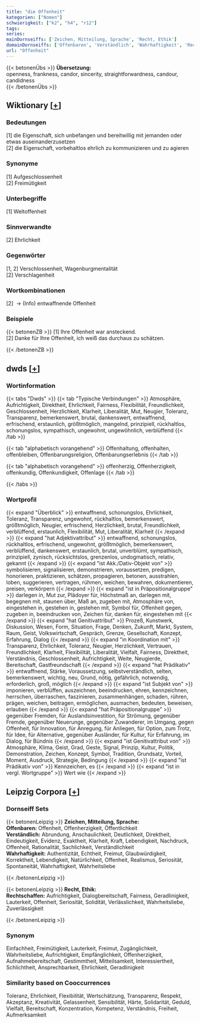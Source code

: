 ```yaml
---
title: "die Offenheit"
kategorien: ["Nomen"]
schwierigkeit: ["k2", "h4", "r12"]
tags:
series:
mainDornseiffs: ['Zeichen, Mitteilung, Sprache', 'Recht, Ethik']
domainDornseiffs: ['Offenbaren', 'Verständlich', 'Wahrhaftigkeit', 'Rechtschaffen']
url: "Offenheit"
---
```


{{< betonenÜbs >}}
**Übersetzung:**  
openness, frankness, candor, sincerity, straightforwardness, candour, candidness  
{{< /betonenÜbs >}}

## Wiktionary [[+](https://de.wiktionary.org/wiki/Offenheit)]

### Bedeutungen
[1] die Eigenschaft, sich unbefangen und bereitwillig mit jemanden oder etwas auseinanderzusetzen  
[2] die Eigenschaft, vorbehaltlos ehrlich zu kommunizieren und zu agieren  

### Synonyme
[1] Aufgeschlossenheit  
[2] Freimütigkeit  

### Unterbegriffe
[1] Weltoffenheit  

### Sinnverwandte
[2] Ehrlichkeit  

### Gegenwörter
[1, 2] Verschlossenheit, Wagenburgmentalität  
[2] Verschlagenheit  

### Wortkombinationen
[2]  -> (Info) entwaffnende Offenheit  

### Beispiele
{{< betonenZB >}}
[1] Ihre Offenheit war ansteckend.  
[2] Danke für Ihre Offenheit, ich weiß das durchaus zu schätzen.  

{{< /betonenZB >}}


## dwds [[+](https://www.dwds.de/wb/Offenheit)]

### Wortinformation
{{< tabs "Dwds" >}}
{{< tab "Typische Verbindungen" >}}
Atmosphäre, Aufrichtigkeit, Direktheit, Ehrlichkeit, Fairness, Flexibilität, Freundlichkeit, Geschlossenheit, Herzlichkeit, Klarheit, Liberalität, Mut, Neugier, Toleranz, Transparenz, bemerkenswert, brutal, dankenswert, entwaffnend, erfrischend, erstaunlich, größtmöglich, mangelnd, prinzipiell, rückhaltlos, schonungslos, sympathisch, ungewohnt, ungewöhnlich, verblüffend
{{< /tab >}}

{{< tab "alphabetisch vorangehend" >}}
Offenhaltung, offenhalten, offenbleiben, Offenbarungsreligion, Offenbarungserlebnis
{{< /tab >}}

{{< tab "alphabetisch vorangehend" >}}
offenherzig, Offenherzigkeit, offenkundig, Offenkundigkeit, Offenlage
{{< /tab >}}

{{< /tabs >}}

### Wortprofil
{{< expand "Überblick" >}} entwaffnend, schonungslos, Ehrlichkeit, Toleranz, Transparenz, ungewohnt, rückhaltlos, bemerkenswert, größtmöglich, Neugier, erfrischend, Herzlichkeit, brutal, Freundlichkeit, verblüffend, erstaunlich, Flexibilität, Mut, Liberalität, Klarheit {{< /expand >}}
{{< expand "hat Adjektivattribut" >}} entwaffnend, schonungslos, rückhaltlos, erfrischend, ungewohnt, größtmöglich, bemerkenswert, verblüffend, dankenswert, erstaunlich, brutal, unverblümt, sympathisch, prinzipiell, zynisch, rücksichtslos, grenzenlos, undogmatisch, relativ, gekannt {{< /expand >}}
{{< expand "ist Akk./Dativ-Objekt von" >}} symbolisieren, signalisieren, demonstrieren, voraussetzen, predigen, honorieren, praktizieren, schätzen, propagieren, betonen, ausstrahlen, loben, suggerieren, vertragen, rühmen, weichen, bewahren, dokumentieren, preisen, verkörpern {{< /expand >}}
{{< expand "ist in Präpositionalgruppe" >}} darlegen in, Mut zur, Plädoyer für, Höchstmaß an, darlegen mit, begegnen mit, staunen über, Maß an, zugeben mit, Atmosphäre von, eingestehen in, gestehen in, gestehen mit, Symbol für, Offenheit gegen, zugeben in, beeindrucken von, Zeichen für, danken für, eingestehen mit {{< /expand >}}
{{< expand "hat Genitivattribut" >}} Prozeß, Kunstwerk, Diskussion, Wesen, Form, Situation, Frage, Denken, Zukunft, Markt, System, Raum, Geist, Volkswirtschaft, Gespräch, Grenze, Gesellschaft, Konzept, Erfahrung, Dialog {{< /expand >}}
{{< expand "in Koordination mit" >}} Transparenz, Ehrlichkeit, Toleranz, Neugier, Herzlichkeit, Vertrauen, Freundlichkeit, Klarheit, Flexibilität, Liberalität, Vielfalt, Fairness, Direktheit, Verständnis, Geschlossenheit, Aufrichtigkeit, Weite, Neugierde, Bereitschaft, Gastfreundschaft {{< /expand >}}
{{< expand "hat Prädikativ" >}} entwaffnend, Stärke, Voraussetzung, selbstverständlich, selten, bemerkenswert, wichtig, neu, Grund, nötig, gefährlich, notwendig, erforderlich, groß, möglich {{< /expand >}}
{{< expand "ist Subjekt von" >}} imponieren, verblüffen, auszeichnen, beeindrucken, ehren, kennzeichnen, herrschen, überraschen, faszinieren, zusammenhängen, schaden, rühren, prägen, weichen, beitragen, ermöglichen, ausmachen, bedeuten, beweisen, erlauben {{< /expand >}}
{{< expand "hat Präpositionalgruppe" >}} gegenüber Fremden, für Auslandsinvestition, für Strömung, gegenüber Fremde, gegenüber Neuerunge, gegenüber Zuwanderer, im Umgang, gegen Offenheit, für Innovation, für Anregung, für Anliegen, für Option, zum Trotz, für Idee, für Alternative, gegenüber Ausländer, für Kultur, für Erfahrung, im Dialog, für Bündnis {{< /expand >}}
{{< expand "ist Genitivattribut von" >}} Atmosphäre, Klima, Geist, Grad, Geste, Signal, Prinzip, Kultur, Politik, Demonstration, Zeichen, Konzept, Symbol, Tradition, Grundsatz, Vorteil, Moment, Ausdruck, Strategie, Bedingung {{< /expand >}}
{{< expand "ist Prädikativ von" >}} Kennzeichen, es {{< /expand >}}
{{< expand "ist in vergl. Wortgruppe" >}} Wert wie {{< /expand >}}

## Leipzig Corpora [[+](https://corpora.uni-leipzig.de/en/res?word=Offenheit&corpusId=deu_newscrawl-public_2018)]

### Dornseiff Sets
{{< betonenLeipzig >}}
**Zeichen, Mitteilung, Sprache:**  
**Offenbaren:** Offenheit, Offenherzigkeit, Öffentlichkeit  
**Verständlich:** Abrundung, Anschaulichkeit, Deutlichkeit, Direktheit, Eindeutigkeit, Evidenz, Exaktheit, Klarheit, Kraft, Lebendigkeit, Nachdruck, Offenheit, Rationalität, Sachlichkeit, Verständlichkeit  
**Wahrhaftigkeit:** Authentizität, Echtheit, Freimut, Glaubwürdigkeit, Korrektheit, Lebendigkeit, Natürlichkeit, Offenheit, Realismus, Seriosität, Spontaneität, Wahrhaftigkeit, Wahrheitsliebe  

{{< /betonenLeipzig >}}


{{< betonenLeipzig >}}
**Recht, Ethik:**  
**Rechtschaffen:** Aufrichtigkeit, Dialogbereitschaft, Fairness, Geradlinigkeit, Lauterkeit, Offenheit, Seriosität, Solidität, Verlässlichkeit, Wahrheitsliebe, Zuverlässigkeit  

{{< /betonenLeipzig >}}

### Synonym
Einfachheit, Freimütigkeit, Lauterkeit, Freimut, Zugänglichkeit, Wahrheitsliebe, Aufrichtigkeit, Empfänglichkeit, Offenherzigkeit, Aufnahmebereitschaft, Gestimmtheit, Mitteilsamkeit, Interessiertheit, Schlichtheit, Ansprechbarkeit, Ehrlichkeit, Geradlinigkeit


### Similarity based on Cooccurrences
Toleranz, Ehrlichkeit, Flexibilität, Wertschätzung, Transparenz, Respekt, Akzeptanz, Kreativität, Gelassenheit, Sensibilität, Härte, Solidarität, Geduld, Vielfalt, Bereitschaft, Konzentration, Kompetenz, Verständnis, Freiheit, Aufmerksamkeit

